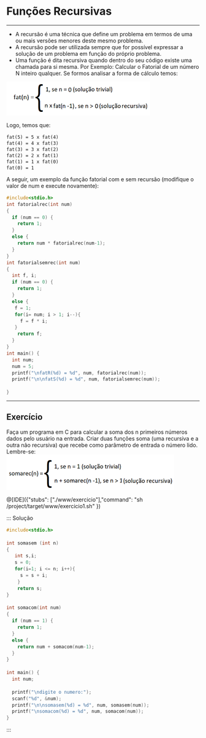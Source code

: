 # Funções Recursivas
---
+ A recursão é uma técnica que define um problema em termos de uma ou mais versões menores deste mesmo problema.
+ A recursão pode ser utilizada sempre que for possível expressar a solução de um problema em função do próprio problema.
+ Uma função é dita recursiva quando dentro do seu código existe uma chamada para si mesma.
Por Exemplo:
Calcular o Fatorial de um número N inteiro qualquer. Se formos analisar a forma de cálculo temos:

![programa](/markdowns/recursividade.png)

Logo, temos que:
```
fat(5) = 5 x fat(4)
fat(4) = 4 x fat(3)
fat(3) = 3 x fat(2) 
fat(2) = 2 x fat(1)
fat(1) = 1 x fat(0)
fat(0) = 1
```
A seguir, um exemplo da função fatorial com e sem recursão (modifique o valor de num e execute novamente):
``` C runnable
#include<stdio.h>
int fatorialrec(int num)
{
  if (num == 0) {
    return 1;
  }
  else {
    return num * fatorialrec(num-1);
  }
}
int fatorialsemrec(int num)
{
  int f, i;
  if (num == 0) {
    return 1;
  }
  else {
   f = 1;
   for(i= num; i > 1; i--){
     f = f * i;
   }     
    return f; 
  }
}
int main() {
  int num;
  num = 5;
  printf("\nfatR(%d) = %d", num, fatorialrec(num));
  printf("\n\nfatS(%d) = %d", num, fatorialsemrec(num));

}
```
---
Exercício
---
Faça um programa em C para calcular a soma dos n primeiros números dados pelo usuário na entrada. Criar duas funções soma (uma recursiva e a outra não recursiva) que recebe como parâmetro de entrada o número lido.</br>
Lembre-se:
![programa1](/markdowns/somarec.png)

@[IDE]({"stubs": ["./www/exercicio"],"command": "sh /project/target/www/exercicio1.sh"
})


::: Solução

``` C
#include<stdio.h>

int somasem (int n)
{
   int s,i;
   s = 0;
   for(i=1; i <= n; i++){
     s = s + i;
    }
    return s;
}

int somacom(int num)
{
  if (num == 1) {
    return 1;
  }
  else {
    return num + somacom(num-1);
  }
}

int main() {
  int num;

  printf("\ndigite o numero:");
  scanf("%d", &num);
  printf("\n\nsomasem(%d) = %d", num, somasem(num));
  printf("\nsomacom(%d) = %d", num, somacom(num));
}

```
:::


